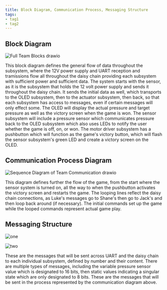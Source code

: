 ```yaml
---
title: Block Diagram, Communication Process, Messaging Structure
tags:
- tag1
- tag2
---
```



## Block Diagram

![Full Team Blocks drawio](https://github.com/user-attachments/assets/6a1368a0-35ca-4a03-a0ee-dbbe892dc35b)

This block diagram defines the general flow of data throughout the subsystem, where the 12V power supply and UART reception and tramissions flow all throughout the daisy chain providing each subsystem with sufficient power and sufficient data. The system starts with the sensor, as it is the subsystem that holds the 12 volt power supply and sends it throughout the daisy chain. It sends the initial data as well, which transports to the OLED subsystem, then to the actuator subsystem, then back, so that each subsystem has access to messages, even if certain messages will only effect some. The OLED will display the actual pressure and target pressure as well as the victory screen when the game is won. The sensor subsystem will include a pressure sensor which communicates pressure back to the OLED subsystem which also uses LEDs to notify the user whether the game is off, on, or won. The motor driver subsystem has a pushbutton which will function as the game's victory button, which will flash the sensor subsystem's green LED and create a victory screen on the OLED.

## Communication Process Diagram

![Sequence Diagram of Team Communication drawio](https://github.com/user-attachments/assets/0f1df4b9-7852-4607-a811-f4be9948c96e)

This diagram defines further the flow of the game, from the start where the sensor system is turned on, all the way to when the pushbutton activates the victory screen and restarts the game. The looping lines reflect the daisy chain connections, as Luke's messages go to Shane's then go to Jack's and then loop back around (if necessary). The initial commands set up the game while the looped commands represent actual game play.

## Messaging Structure

![one](https://github.com/user-attachments/assets/5747d8c7-5825-4226-8d9b-f47d46d050e7)

![two](https://github.com/user-attachments/assets/7c5601f4-95c1-4e4a-a815-621dbcf16888)

These are the messages that will be sent across UART and the daisy chain to each individual subsystem, defined by number and their content. There are multiple types of messages, including the variable pressure sensor value which is designated to 16 bits, then static values indicating a singular state which are only designated to 8 bits. These are the messages that will be sent in the process represented by the communication diagram above.
